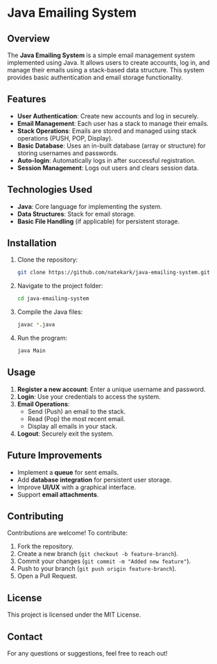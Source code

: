 # Java Emailing System

## Overview
The **Java Emailing System** is a simple email management system implemented using Java. It allows users to create accounts, log in, and manage their emails using a stack-based data structure. This system provides basic authentication and email storage functionality.

## Features
- **User Authentication**: Create new accounts and log in securely.
- **Email Management**: Each user has a stack to manage their emails.
- **Stack Operations**: Emails are stored and managed using stack operations (PUSH, POP, Display).
- **Basic Database**: Uses an in-built database (array or structure) for storing usernames and passwords.
- **Auto-login**: Automatically logs in after successful registration.
- **Session Management**: Logs out users and clears session data.

## Technologies Used
- **Java**: Core language for implementing the system.
- **Data Structures**: Stack for email storage.
- **Basic File Handling** (if applicable) for persistent storage.

## Installation
1. Clone the repository:
   ```sh
   git clone https://github.com/natekark/java-emailing-system.git
   ```
2. Navigate to the project folder:
   ```sh
   cd java-emailing-system
   ```
3. Compile the Java files:
   ```sh
   javac *.java
   ```
4. Run the program:
   ```sh
   java Main
   ```

## Usage
1. **Register a new account**: Enter a unique username and password.
2. **Login**: Use your credentials to access the system.
3. **Email Operations**:
   - Send (Push) an email to the stack.
   - Read (Pop) the most recent email.
   - Display all emails in your stack.
4. **Logout**: Securely exit the system.

## Future Improvements
- Implement a **queue** for sent emails.
- Add **database integration** for persistent user storage.
- Improve **UI/UX** with a graphical interface.
- Support **email attachments**.

## Contributing
Contributions are welcome! To contribute:
1. Fork the repository.
2. Create a new branch (`git checkout -b feature-branch`).
3. Commit your changes (`git commit -m "Added new feature"`).
4. Push to your branch (`git push origin feature-branch`).
5. Open a Pull Request.

## License
This project is licensed under the MIT License.

## Contact
For any questions or suggestions, feel free to reach out!
